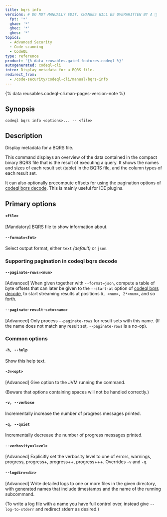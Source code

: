 ```yaml
---
title: bqrs info
versions: # DO NOT MANUALLY EDIT. CHANGES WILL BE OVERWRITTEN BY A 🤖
  fpt: '*'
  ghae: '*'
  ghec: '*'
  ghes: '*'
topics:
  - Advanced Security
  - Code scanning
  - CodeQL
type: reference
product: '{% data reusables.gated-features.codeql %}'
autogenerated: codeql-cli
intro: Display metadata for a BQRS file.
redirect_from:
  - /code-security/codeql-cli/manual/bqrs-info
---
```



<!-- Content after this section is automatically generated -->

{% data reusables.codeql-cli.man-pages-version-note %}

## Synopsis

```shell copy
codeql bqrs info <options>... -- <file>
```

## Description

Display metadata for a BQRS file.

This command displays an overview of the data contained in the compact
binary BQRS file that is the result of executing a query. It shows the
names and sizes of each result set (table) in the BQRS file, and the
column types of each result set.

It can also optionally precompute offsets for using the pagination
options of [codeql bqrs decode](/code-security/codeql-cli/codeql-cli-manual/bqrs-decode). This is mainly useful for IDE plugins.

## Primary options

#### `<file>`

\[Mandatory] BQRS file to show information about.

#### `--format=<fmt>`

Select output format, either `text` _(default)_ or `json`.

### Supporting pagination in codeql bqrs decode

#### `--paginate-rows=<num>`

\[Advanced] When given together with `--format=json`, compute a table
of byte offsets that can later be given to the `--start-at` option of
[codeql bqrs decode](/code-security/codeql-cli/codeql-cli-manual/bqrs-decode), to start streaming results at positions `0, <num>, 2*<num>`, and so
forth.

#### `--paginate-result-set=<name>`

\[Advanced] Only process `--paginate-rows` for result sets with this
name. (If the name does not match any result set, `--paginate-rows` is a
no-op).

### Common options

#### `-h, --help`

Show this help text.

#### `-J=<opt>`

\[Advanced] Give option to the JVM running the command.

(Beware that options containing spaces will not be handled correctly.)

#### `-v, --verbose`

Incrementally increase the number of progress messages printed.

#### `-q, --quiet`

Incrementally decrease the number of progress messages printed.

#### `--verbosity=<level>`

\[Advanced] Explicitly set the verbosity level to one of errors,
warnings, progress, progress+, progress++, progress+++. Overrides `-v`
and `-q`.

#### `--logdir=<dir>`

\[Advanced] Write detailed logs to one or more files in the given
directory, with generated names that include timestamps and the name of
the running subcommand.

(To write a log file with a name you have full control over, instead
give `--log-to-stderr` and redirect stderr as desired.)
